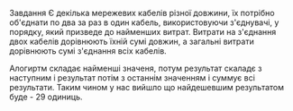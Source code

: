 Зaвдання 
Є декілька мережевих кабелів різної довжини, їх потрібно об'єднати по два за раз в один кабель, використовуючи з'єднувачі, у порядку, який призведе до найменших витрат. Витрати на з'єднання двох кабелів дорівнюють їхній сумі довжин, а загальні витрати дорівнюють сумі з'єднання всіх кабелів.

Алогиртм складає найменші значеня, потум результат скаладє з наступним і результат потім з останнім значенням і суммує всі результати.
Таким чином у нас вийшло що найдешевшим результатом буде - 29 одиниць.

